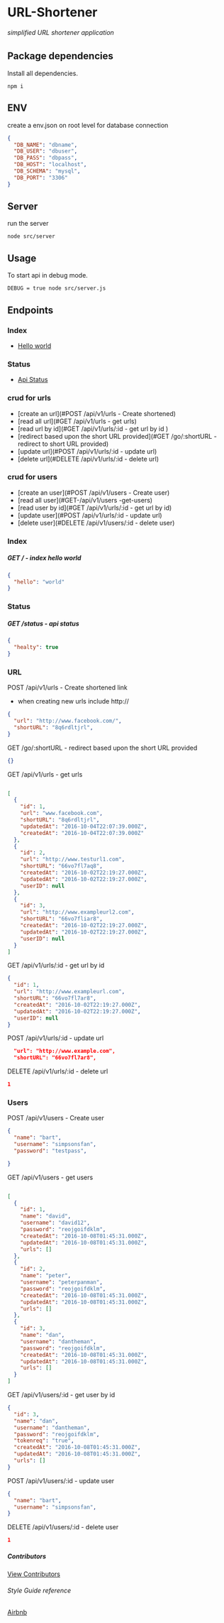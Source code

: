 # URL-Shortener

###### simplified URL shortener application

## Package dependencies

Install all dependencies.

```
npm i
```

## ENV

create a env.json on root level for database connection

```json
{
  "DB_NAME": "dbname",
  "DB_USER": "dbuser",
  "DB_PASS": "dbpass",
  "DB_HOST": "localhost",
  "DB_SCHEMA": "mysql",
  "DB_PORT": "3306"
}
```

## Server

run the server

```
node src/server
```
## Usage

To start api in debug mode.

```
DEBUG = true node src/server.js
```

## Endpoints

### Index
* [Hello world](#Index)

### Status
* [Api Status](#Status)

### crud for urls
* [create an url](#POST /api/v1/urls - Create shortened)
* [read all url](#GET /api/v1/urls - get urls)
* [read url by id](#GET /api/v1/urls/:id - get url by id
)
* [redirect based upon the short URL provided](#GET /go/:shortURL - redirect to short URL provided)
* [update url](#POST /api/v1/urls/:id - update url)
* [delete url](#DELETE /api/v1/urls/:id - delete url)

### crud for users
* [create an user](#POST /api/v1/users - Create user)
* [read all user](#GET-/api/v1/users -get-users)
* [read user by id](#GET /api/v1/urls/:id - get url by id)
* [update user](#POST /api/v1/urls/:id - update url)
* [delete user](#DELETE /api/v1/users/:id - delete user)

### Index

##### GET / - index hello world

```json
{
  "hello": "world"
}
```
### Status

##### GET /status - api status

```json
{
  "healty": true
}
```

### URL

POST /api/v1/urls - Create shortened link

* when creating new urls include http://

```json
{
  "url": "http://www.facebook.com/",
  "shortURL": "8q6rdltjrl",
}
```

GET /go/:shortURL - redirect based upon the short URL provided

```json
{}
```

GET /api/v1/urls - get urls

```json

[
  {
    "id": 1,
    "url": "www.facebook.com",
    "shortURL": "8q6rdltjrl",
    "updatedAt": "2016-10-04T22:07:39.000Z",
    "createdAt": "2016-10-04T22:07:39.000Z"
  },
  {
    "id": 2,
    "url": "http://www.testurl1.com",
    "shortURL": "66vo7fl7aq8",
    "createdAt": "2016-10-02T22:19:27.000Z",
    "updatedAt": "2016-10-02T22:19:27.000Z",
    "userID": null
  },
  {
    "id": 3,
    "url": "http://www.exampleurl2.com",
    "shortURL": "66vo7fliar8",
    "createdAt": "2016-10-02T22:19:27.000Z",
    "updatedAt": "2016-10-02T22:19:27.000Z",
    "userID": null
  }
]
```

GET /api/v1/urls/:id - get url by id

```json
{
  "id": 1,
  "url": "http://www.exampleurl.com",
  "shortURL": "66vo7fl7ar8",
  "createdAt": "2016-10-02T22:19:27.000Z",
  "updatedAt": "2016-10-02T22:19:27.000Z",
  "userID": null
}
```

POST /api/v1/urls/:id - update url

```json
  "url": "http://www.example.com",
  "shortURL": "66vo7fl7ar8",
```

DELETE /api/v1/urls/:id - delete url

```json
1
```

### Users

POST /api/v1/users - Create user

```json
{
  "name": "bart",
  "username": "simpsonsfan",
  "password": "testpass",

}
```

GET /api/v1/users - get users

```json

[
  {
    "id": 1,
    "name": "david",
    "username": "david12",
    "password": "reojgoifdklm",
    "createdAt": "2016-10-08T01:45:31.000Z",
    "updatedAt": "2016-10-08T01:45:31.000Z",
    "urls": []
  },
  {
    "id": 2,
    "name": "peter",
    "username": "peterpanman",
    "password": "reojgoifdklm",
    "createdAt": "2016-10-08T01:45:31.000Z",
    "updatedAt": "2016-10-08T01:45:31.000Z",
    "urls": []
  },
  {
    "id": 3,
    "name": "dan",
    "username": "dantheman",
    "password": "reojgoifdklm",
    "createdAt": "2016-10-08T01:45:31.000Z",
    "updatedAt": "2016-10-08T01:45:31.000Z",
    "urls": []
  }
]
```

GET /api/v1/users/:id - get user by id

```json
{
  "id": 3,
  "name": "dan",
  "username": "dantheman",
  "password": "reojgoifdklm",
  "tokenreq": "true",
  "createdAt": "2016-10-08T01:45:31.000Z",
  "updatedAt": "2016-10-08T01:45:31.000Z",
  "urls": []
}
```

POST /api/v1/users/:id - update user

```json
{
  "name": "bart",
  "username": "simpsonsfan",
}
```

DELETE /api/v1/users/:id - delete user

```json
1
```

##### Contributors
[View Contributors](https://github.com/seanedw1/URL-Shortener/graphs/contributors)

###### Style Guide reference
[Airbnb](https://github.com/airbnb/javascript)
